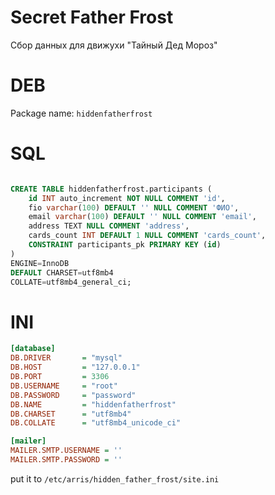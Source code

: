 # Secret Father Frost

Сбор данных для движухи "Тайный Дед Мороз"

# DEB

Package name: `hiddenfatherfrost`

# SQL

```sql

CREATE TABLE hiddenfatherfrost.participants (
	id INT auto_increment NOT NULL COMMENT 'id',
	fio varchar(100) DEFAULT '' NULL COMMENT 'ФИО',
	email varchar(100) DEFAULT '' NULL COMMENT 'email',
	address TEXT NULL COMMENT 'address',
	cards_count INT DEFAULT 1 NULL COMMENT 'cards_count',
	CONSTRAINT participants_pk PRIMARY KEY (id)
)
ENGINE=InnoDB
DEFAULT CHARSET=utf8mb4
COLLATE=utf8mb4_general_ci;


```

# INI

```ini
[database]
DB.DRIVER       = "mysql"
DB.HOST         = "127.0.0.1"
DB.PORT         = 3306
DB.USERNAME     = "root"
DB.PASSWORD     = "password"
DB.NAME         = "hiddenfatherfrost"
DB.CHARSET	    = "utf8mb4"
DB.COLLATE	    = "utf8mb4_unicode_ci"

[mailer]
MAILER.SMTP.USERNAME = ''
MAILER.SMTP.PASSWORD = ''

```
put it to `/etc/arris/hidden_father_frost/site.ini`

